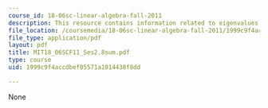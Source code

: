 ```yaml
---
course_id: 18-06sc-linear-algebra-fall-2011
description: This resource contains information related to eigenvalues and eigenvectors.
file_location: /coursemedia/18-06sc-linear-algebra-fall-2011/1999c9f4accdbef05571a1014438f8dd_MIT18_06SCF11_Ses2.8sum.pdf
file_type: application/pdf
layout: pdf
title: MIT18_06SCF11_Ses2.8sum.pdf
type: course
uid: 1999c9f4accdbef05571a1014438f8dd

---
```

None